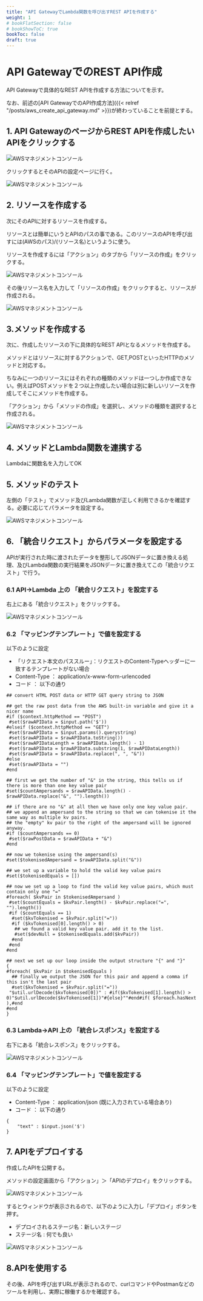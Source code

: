 ```yaml
---
title: "API GatewayでLambda関数を呼び出すREST APIを作成する"
weight: 1
# bookFlatSection: false
# bookShowToC: true
bookToc: false
draft: true
---
```


# API GatewayでのREST API作成

API Gatewayで具体的なREST APIを作成する方法についてを示す。

なお、前述の[API GatewayでのAPI作成方法]({{< relref "/posts/aws_create_api_gateway.md" >}})が終わっていることを前提とする。

## 1. API GatewayのページからREST APIを作成したいAPIをクリックする

![AWSマネジメントコンソール](/img/aws/rest_api_top.png)

クリックするとそのAPIの設定ページに行く。

![AWSマネジメントコンソール](/img/aws/rest_api_config.png)

## 2. リソースを作成する

次にそのAPIに対するリソースを作成する。

リソースとは簡単にいうとAPIのパスの事である。このリソースのAPIを呼び出すには(AWSのパス)/(リソース名)というように使う。

リソースを作成するには「アクション」のタブから「リソースの作成」をクリックする。

![AWSマネジメントコンソール](/img/aws/rest_api_make_resource1.png)

その後リソース名を入力して「リソースの作成」をクリックすると、リソースが作成される。

![AWSマネジメントコンソール](/img/aws/rest_api_make_resource2.png)


## 3.メソッドを作成する

次に、作成したリソースの下に具体的なREST APIとなるメソッドを作成する。

メソッドとはリソースに対するアクションで、GET,POSTといったHTTPのメソッドと対応する。

ちなみに一つのリソースにはそれぞれの種類のメソッドは一つしか作成できない。例えばPOSTメソッドを２つ以上作成したい場合は別に新しいリソースを作成してそこにメソッドを作成する。

「アクション」から「メソッドの作成」を選択し、メソッドの種類を選択すると作成される。

![AWSマネジメントコンソール](/img/aws/rest_api_method.png)


## 4. メソッドとLambda関数を連携する

Lambdaに関数名を入力してOK

## 5. メソッドのテスト

左側の「テスト」でメソッド及びLambda関数が正しく利用できるかを確認する。必要に応じてパラメータを設定する。

![AWSマネジメントコンソール](/img/aws/rest_api_methodtest.png)


## 6. 「統合リクエスト」からパラメータを設定する

APIが実行された時に渡されたデータを整形してJSONデータに置き換える処理、及びLambda関数の実行結果をJSONデータに置き換えてこの「統合リクエスト」で行う。

### 6.1 API->Lambda 上の 「統合リクエスト」を設定する

右上にある「統合リクエスト」をクリックする。

![AWSマネジメントコンソール](/img/aws/rest_api_methodtest.png)

### 6.2 「マッピングテンプレート」で値を設定する

以下のように設定

- 「リクエスト本文のパススルー」：リクエストのContent-Typeヘッダーに一致するテンプレートがない場合
-  Content-Type ： application/x-www-form-urlencoded
-  コード ： 以下の通り

```
## convert HTML POST data or HTTP GET query string to JSON
 
## get the raw post data from the AWS built-in variable and give it a nicer name
#if ($context.httpMethod == "POST")
 #set($rawAPIData = $input.path('$'))
#elseif ($context.httpMethod == "GET")
 #set($rawAPIData = $input.params().querystring)
 #set($rawAPIData = $rawAPIData.toString())
 #set($rawAPIDataLength = $rawAPIData.length() - 1)
 #set($rawAPIData = $rawAPIData.substring(1, $rawAPIDataLength))
 #set($rawAPIData = $rawAPIData.replace(", ", "&"))
#else
 #set($rawAPIData = "")
#end
 
## first we get the number of "&" in the string, this tells us if there is more than one key value pair
#set($countAmpersands = $rawAPIData.length() - $rawAPIData.replace("&", "").length())
 
## if there are no "&" at all then we have only one key value pair.
## we append an ampersand to the string so that we can tokenise it the same way as multiple kv pairs.
## the "empty" kv pair to the right of the ampersand will be ignored anyway.
#if ($countAmpersands == 0)
 #set($rawPostData = $rawAPIData + "&")
#end
 
## now we tokenise using the ampersand(s)
#set($tokenisedAmpersand = $rawAPIData.split("&"))
 
## we set up a variable to hold the valid key value pairs
#set($tokenisedEquals = [])
 
## now we set up a loop to find the valid key value pairs, which must contain only one "="
#foreach( $kvPair in $tokenisedAmpersand )
 #set($countEquals = $kvPair.length() - $kvPair.replace("=", "").length())
 #if ($countEquals == 1)
  #set($kvTokenised = $kvPair.split("="))
  #if ($kvTokenised[0].length() > 0)
   ## we found a valid key value pair. add it to the list.
   #set($devNull = $tokenisedEquals.add($kvPair))
  #end
 #end
#end
 
## next we set up our loop inside the output structure "{" and "}"
{
#foreach( $kvPair in $tokenisedEquals )
  ## finally we output the JSON for this pair and append a comma if this isn't the last pair
  #set($kvTokenised = $kvPair.split("="))
 "$util.urlDecode($kvTokenised[0])" : #if($kvTokenised[1].length() > 0)"$util.urlDecode($kvTokenised[1])"#{else}""#end#if( $foreach.hasNext ),#end
#end
}
```

### 6.3 Lambda->API 上の 「統合レスポンス」を設定する

右下にある「統合レスポンス」をクリックする。

![AWSマネジメントコンソール](/img/aws/rest_api_methodtest.png)


### 6.4 「マッピングテンプレート」で値を設定する

以下のように設定

-  Content-Type ： application/json (既に入力されている場合あり)
-  コード ： 以下の通り

```
{
    "text" : $input.json('$')
}
```

## 7. APIをデプロイする

作成したAPIを公開する。

メソッドの設定画面から「アクション」＞「APIのデプロイ」をクリックする。

![AWSマネジメントコンソール](/img/aws/rest_api_deploy.png)

するとウィンドウが表示されるので、以下のように入力し「デプロイ」ボタンを押す。

- デプロイされるステージ名：新しいステージ
- ステージ名 : 何でも良い

![AWSマネジメントコンソール](/img/aws/rest_api_deploy2.png)


## 8.APIを使用する

その後、APIを呼び出すURLが表示されるので、curlコマンドやPostmanなどのツールを利用し、実際に稼働するかを確認する。

